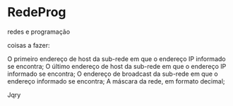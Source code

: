 # RedeProg
redes e programação


 coisas a fazer:
 
O primeiro endereço de host da sub-rede em que o endereço IP informado se encontra;
O último endereço de host da sub-rede em que o endereço IP informado se encontra;
O endereço de broadcast da sub-rede em que o endereço informado se encontra;
A máscara da rede, em formato decimal;

Jqry
